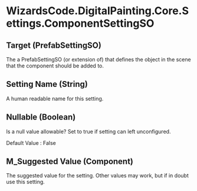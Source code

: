 # WizardsCode.DigitalPainting.Core.Settings.ComponentSettingSO

## Target (PrefabSettingSO)

The a PrefabSettingSO (or extension of) that defines the object in the scene that the component should be added to.


## Setting Name (String)

A human readable name for this setting.


## Nullable (Boolean)

Is a null value allowable? Set to true if setting can left unconfigured.

Default Value     : False


## M_Suggested Value (Component)

The suggested value for the setting. Other values may work, but if in doubt use this setting.

